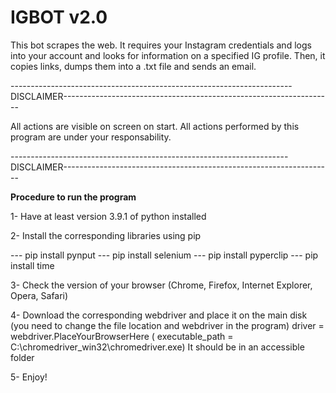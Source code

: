 # IGBOT v2.0
This bot scrapes the web. It requires your Instagram credentials and logs into your account and looks for information on a specified IG profile. Then, it copies links, dumps them into a .txt file and sends an email. 

----------------------------------------------------------------------DISCLAIMER-------------------------------------------------------------------

All actions are visible on screen on start.
All actions performed by this program are under your responsability. 

---------------------------------------------------------------------DISCLAIMER-------------------------------------------------------------------


____Procedure to run the program____

1- Have at least version 3.9.1 of python installed

2- Install the corresponding libraries using pip

--- pip install pynput
--- pip install selenium
--- pip install pyperclip
--- pip install time

3- Check the version of your browser (Chrome, Firefox, Internet Explorer, Opera, Safari)

4- Download the corresponding webdriver and place it on the main disk
   (you need to change the file location and webdriver in the program)
   driver = webdriver.PlaceYourBrowserHere (
        executable_path = C:\chromedriver_win32\chromedriver.exe)
   It should be in an accessible folder
   
5- Enjoy!
